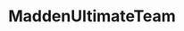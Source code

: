 ---
title: MaddenUltimateTeam
crosslinks:
- Madden
- MCSPlaystation
- nfl
- NHLHUT
- metric_units
- MCSRep
- MUTCoinSelling
- MutSquad
- AMAAggregator
- nflstreams
- FIFA
- AskReddit
- Twitch
- tifu
- NoFap
- '2013'
- sysadmin
- LosAngelesRams
- wholesomememes
---